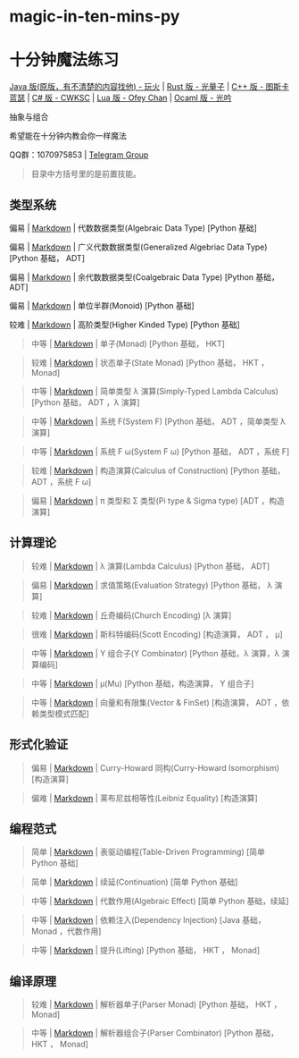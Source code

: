 # magic-in-ten-mins-py

# 十分钟魔法练习

[Java 版(原版，有不清楚的内容找他) - 玩火](https://github.com/niltok/magic-in-ten-mins) |
[Rust 版 - 光量子](https://github.com/PhotonQuantum/magic-in-ten-mins-rs) |
[C++ 版 - 图斯卡蓝瑟](https://github.com/tusikalanse/magic-in-ten-mins-cpp) |
[C# 版 - CWKSC](https://github.com/CWKSC/magic-in-ten-mins-csharp) |
[Lua 版 - Ofey Chan](https://github.com/ofey404/magic-in-ten-mins-lua) |
[Ocaml 版 - 光吟](https://github.com/LighghtEeloo/magic-in-ten-mins-ml)

抽象与组合

希望能在十分钟内教会你一样魔法

QQ群：1070975853 | 
[Telegram Group](https://t.me/joinchat/HZm-VAAFTrIxoxQQ)

> 目录中方括号里的是前置技能。

## 类型系统

偏易 |
[Markdown](doc/ADT.md) |
代数数据类型(Algebraic Data Type) 
[Python 基础]

偏易 |
[Markdown](doc/GADT.md) |
广义代数数据类型(Generalized Algebriac Data Type) 
[Python 基础， ADT] 

偏易 |
[Markdown](doc/CoData.md) |
余代数数据类型(Coalgebraic Data Type)
[Python 基础， ADT]

偏易 |
[Markdown](doc/Monoid.md) |
单位半群(Monoid)
[Python 基础]

较难 |
[Markdown](doc/HKT.md) |
高阶类型(Higher Kinded Type)
[Python 基础]

> 中等 |
[Markdown](doc/Monad.md) |
单子(Monad)
[Python 基础， HKT]

> 较难 |
[Markdown](doc/StateMonad.md) |
状态单子(State Monad)
[Python 基础， HKT ， Monad]

> 中等 |
[Markdown](doc/STLC.md) |
简单类型 λ 演算(Simply-Typed Lambda Calculus)
[Python 基础， ADT ，λ 演算]

> 中等 |
[Markdown](doc/SystemF.md) |
系统 F(System F)
[Python 基础， ADT ，简单类型 λ 演算]

> 中等 |
[Markdown](doc/SysFO.md) | 
系统 F ω(System F ω)
[Python 基础， ADT ，系统 F]

> 较难 |
[Markdown](doc/CoC.md) |
构造演算(Calculus of Construction)
[Python 基础， ADT ，系统 F ω]

> 偏易 |
[Markdown](doc/PiSigma.md) |
π 类型和 Σ 类型(Pi type & Sigma type)
[ADT ，构造演算]

## 计算理论

> 较难 |
[Markdown](doc/Lambda.md) |
λ 演算(Lambda Calculus)
[Python 基础， ADT]

> 偏易 |
[Markdown](doc/EvalStrategy.md) |
求值策略(Evaluation Strategy)
[Python 基础， λ 演算]

> 较难 |
[Markdown](doc/ChurchE.md) |
丘奇编码(Church Encoding)
[λ 演算]

> 很难 |
[Markdown](doc/ScottE.md) |
斯科特编码(Scott Encoding)
[构造演算， ADT ， μ]

> 中等 |
[Markdown](doc/YCombinator.md) |
Y 组合子(Y Combinator)
[Python 基础，λ 演算，λ 演算编码]

> 中等 |
[Markdown](doc/Mu.md) |
μ(Mu)
[Python 基础，构造演算， Y 组合子]

> 中等 |
[Markdown](doc/VecFin.md) |
向量和有限集(Vector & FinSet)
[构造演算， ADT ，依赖类型模式匹配]

## 形式化验证

> 偏易 |
[Markdown](doc/CHIso.md) |
Curry-Howard 同构(Curry-Howard Isomorphism)
[构造演算]

> 偏难 |
[Markdown](doc/LeiEq.md) |
莱布尼兹相等性(Leibniz Equality)
[构造演算]

## 编程范式

> 简单 |
[Markdown](doc/TableDriven.md) |
表驱动编程(Table-Driven Programming)
[简单 Python 基础]

> 简单 |
[Markdown](doc/Continuation.md) |
续延(Continuation)
[简单 Python 基础]

> 中等 |
[Markdown](doc/Algeff.md) |
代数作用(Algebraic Effect)
[简单 Python 基础，续延]

> 中等 |
[Markdown](doc/DepsInj.md) |
依赖注入(Dependency Injection)
[Java 基础， Monad ，代数作用]

> 中等 |
[Markdown](doc/Lifting.md) |
提升(Lifting)
[Python 基础， HKT ， Monad]

## 编译原理

> 较难 |
[Markdown](doc/ParserM.md) |
解析器单子(Parser Monad)
[Python 基础， HKT ， Monad]

> 中等 |
[Markdown](doc/Parsec.md) |
解析器组合子(Parser Combinator)
[Python 基础， HKT ， Monad]
